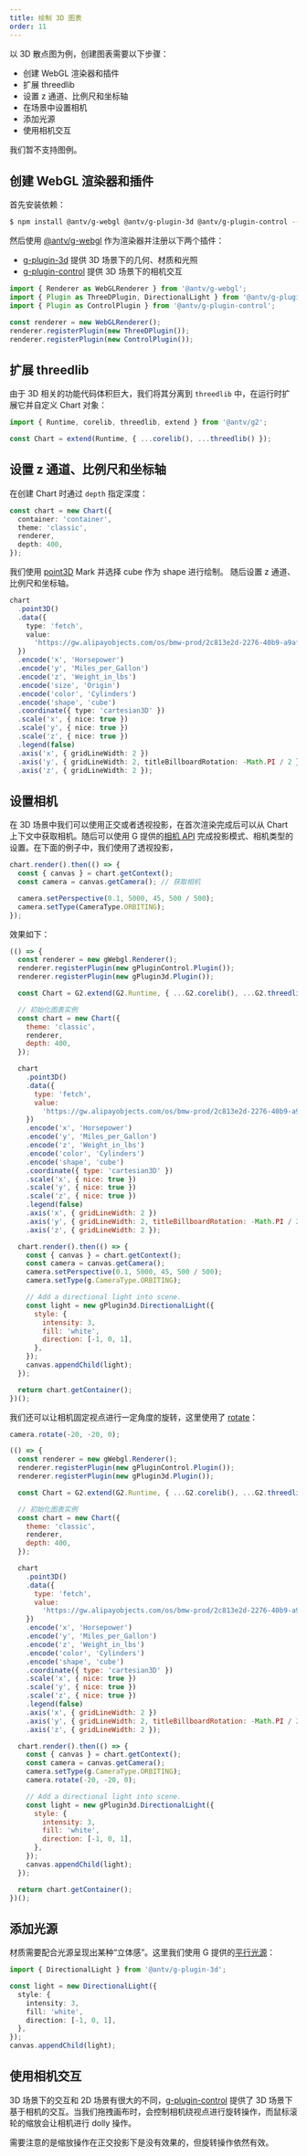 ```yaml
---
title: 绘制 3D 图表
order: 11
---
```


以 3D 散点图为例，创建图表需要以下步骤：

- 创建 WebGL 渲染器和插件
- 扩展 threedlib
- 设置 z 通道、比例尺和坐标轴
- 在场景中设置相机
- 添加光源
- 使用相机交互

我们暂不支持图例。

## 创建 WebGL 渲染器和插件

首先安装依赖：

```bash
$ npm install @antv/g-webgl @antv/g-plugin-3d @antv/g-plugin-control --save
```

然后使用 [@antv/g-webgl](https://g.antv.antgroup.com/api/renderer/webgl) 作为渲染器并注册以下两个插件：

- [g-plugin-3d](https://g.antv.antgroup.com/plugins/3d) 提供 3D 场景下的几何、材质和光照
- [g-plugin-control](https://g.antv.antgroup.com/plugins/control) 提供 3D 场景下的相机交互

```ts
import { Renderer as WebGLRenderer } from '@antv/g-webgl';
import { Plugin as ThreeDPlugin, DirectionalLight } from '@antv/g-plugin-3d';
import { Plugin as ControlPlugin } from '@antv/g-plugin-control';

const renderer = new WebGLRenderer();
renderer.registerPlugin(new ThreeDPlugin());
renderer.registerPlugin(new ControlPlugin());
```

## 扩展 threedlib

由于 3D 相关的功能代码体积巨大，我们将其分离到 `threedlib` 中，在运行时扩展它并自定义 Chart 对象：

```ts
import { Runtime, corelib, threedlib, extend } from '@antv/g2';

const Chart = extend(Runtime, { ...corelib(), ...threedlib() });
```

## 设置 z 通道、比例尺和坐标轴

在创建 Chart 时通过 `depth` 指定深度：

```ts
const chart = new Chart({
  container: 'container',
  theme: 'classic',
  renderer,
  depth: 400,
});
```

我们使用 [point3D](/spec/3d/point3-d) Mark 并选择 cube 作为 shape 进行绘制。
随后设置 z 通道、比例尺和坐标轴。

```ts
chart
  .point3D()
  .data({
    type: 'fetch',
    value:
      'https://gw.alipayobjects.com/os/bmw-prod/2c813e2d-2276-40b9-a9af-cf0a0fb7e942.csv',
  })
  .encode('x', 'Horsepower')
  .encode('y', 'Miles_per_Gallon')
  .encode('z', 'Weight_in_lbs')
  .encode('size', 'Origin')
  .encode('color', 'Cylinders')
  .encode('shape', 'cube')
  .coordinate({ type: 'cartesian3D' })
  .scale('x', { nice: true })
  .scale('y', { nice: true })
  .scale('z', { nice: true })
  .legend(false)
  .axis('x', { gridLineWidth: 2 })
  .axis('y', { gridLineWidth: 2, titleBillboardRotation: -Math.PI / 2 })
  .axis('z', { gridLineWidth: 2 });
```

## 设置相机

在 3D 场景中我们可以使用正交或者透视投影，在首次渲染完成后可以从 Chart 上下文中获取相机。随后可以使用 G 提供的[相机 API](https://g.antv.antgroup.com/api/camera/intro) 完成投影模式、相机类型的设置。在下面的例子中，我们使用了透视投影，

```ts
chart.render().then(() => {
  const { canvas } = chart.getContext();
  const camera = canvas.getCamera(); // 获取相机

  camera.setPerspective(0.1, 5000, 45, 500 / 500);
  camera.setType(CameraType.ORBITING);
});
```

效果如下：

```js | ob { pin: false }
(() => {
  const renderer = new gWebgl.Renderer();
  renderer.registerPlugin(new gPluginControl.Plugin());
  renderer.registerPlugin(new gPlugin3d.Plugin());

  const Chart = G2.extend(G2.Runtime, { ...G2.corelib(), ...G2.threedlib() });

  // 初始化图表实例
  const chart = new Chart({
    theme: 'classic',
    renderer,
    depth: 400,
  });

  chart
    .point3D()
    .data({
      type: 'fetch',
      value:
        'https://gw.alipayobjects.com/os/bmw-prod/2c813e2d-2276-40b9-a9af-cf0a0fb7e942.csv',
    })
    .encode('x', 'Horsepower')
    .encode('y', 'Miles_per_Gallon')
    .encode('z', 'Weight_in_lbs')
    .encode('color', 'Cylinders')
    .encode('shape', 'cube')
    .coordinate({ type: 'cartesian3D' })
    .scale('x', { nice: true })
    .scale('y', { nice: true })
    .scale('z', { nice: true })
    .legend(false)
    .axis('x', { gridLineWidth: 2 })
    .axis('y', { gridLineWidth: 2, titleBillboardRotation: -Math.PI / 2 })
    .axis('z', { gridLineWidth: 2 });

  chart.render().then(() => {
    const { canvas } = chart.getContext();
    const camera = canvas.getCamera();
    camera.setPerspective(0.1, 5000, 45, 500 / 500);
    camera.setType(g.CameraType.ORBITING);

    // Add a directional light into scene.
    const light = new gPlugin3d.DirectionalLight({
      style: {
        intensity: 3,
        fill: 'white',
        direction: [-1, 0, 1],
      },
    });
    canvas.appendChild(light);
  });

  return chart.getContainer();
})();
```

我们还可以让相机固定视点进行一定角度的旋转，这里使用了 [rotate](https://g.antv.antgroup.com/api/camera/action#rotate)：

```ts
camera.rotate(-20, -20, 0);
```

```js | ob { pin: false }
(() => {
  const renderer = new gWebgl.Renderer();
  renderer.registerPlugin(new gPluginControl.Plugin());
  renderer.registerPlugin(new gPlugin3d.Plugin());

  const Chart = G2.extend(G2.Runtime, { ...G2.corelib(), ...G2.threedlib() });

  // 初始化图表实例
  const chart = new Chart({
    theme: 'classic',
    renderer,
    depth: 400,
  });

  chart
    .point3D()
    .data({
      type: 'fetch',
      value:
        'https://gw.alipayobjects.com/os/bmw-prod/2c813e2d-2276-40b9-a9af-cf0a0fb7e942.csv',
    })
    .encode('x', 'Horsepower')
    .encode('y', 'Miles_per_Gallon')
    .encode('z', 'Weight_in_lbs')
    .encode('color', 'Cylinders')
    .encode('shape', 'cube')
    .coordinate({ type: 'cartesian3D' })
    .scale('x', { nice: true })
    .scale('y', { nice: true })
    .scale('z', { nice: true })
    .legend(false)
    .axis('x', { gridLineWidth: 2 })
    .axis('y', { gridLineWidth: 2, titleBillboardRotation: -Math.PI / 2 })
    .axis('z', { gridLineWidth: 2 });

  chart.render().then(() => {
    const { canvas } = chart.getContext();
    const camera = canvas.getCamera();
    camera.setType(g.CameraType.ORBITING);
    camera.rotate(-20, -20, 0);

    // Add a directional light into scene.
    const light = new gPlugin3d.DirectionalLight({
      style: {
        intensity: 3,
        fill: 'white',
        direction: [-1, 0, 1],
      },
    });
    canvas.appendChild(light);
  });

  return chart.getContainer();
})();
```

## 添加光源

材质需要配合光源呈现出某种“立体感”。这里我们使用 G 提供的[平行光源](https://g.antv.antgroup.com/api/3d/light)：

```ts
import { DirectionalLight } from '@antv/g-plugin-3d';

const light = new DirectionalLight({
  style: {
    intensity: 3,
    fill: 'white',
    direction: [-1, 0, 1],
  },
});
canvas.appendChild(light);
```

## 使用相机交互

3D 场景下的交互和 2D 场景有很大的不同，[g-plugin-control](https://g.antv.antgroup.com/plugins/control) 提供了 3D 场景下基于相机的交互。当我们拖拽画布时，会控制相机绕视点进行旋转操作，而鼠标滚轮的缩放会让相机进行 dolly 操作。

需要注意的是缩放操作在正交投影下是没有效果的，但旋转操作依然有效。
